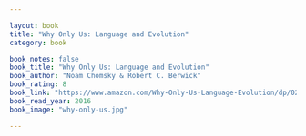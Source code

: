 ```yaml
---

layout: book
title: "Why Only Us: Language and Evolution"
category: book

book_notes: false
book_title: "Why Only Us: Language and Evolution"
book_author: "Noam Chomsky & Robert C. Berwick"
book_rating: 8
book_link: "https://www.amazon.com/Why-Only-Us-Language-Evolution/dp/0262034247"
book_read_year: 2016
book_image: "why-only-us.jpg"

---
```


